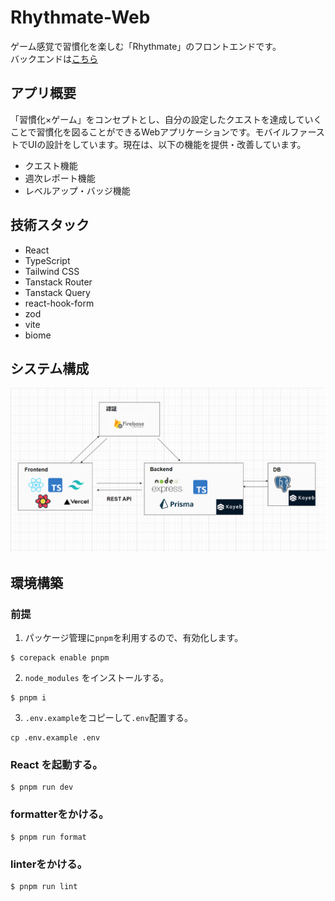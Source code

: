 # Rhythmate-Web

ゲーム感覚で習慣化を楽しむ「Rhythmate」のフロントエンドです。  
バックエンドは[こちら](https://github.com/ayanami77/Rhythmate-Service)

## アプリ概要

「習慣化×ゲーム」をコンセプトとし、自分の設定したクエストを達成していくことで習慣化を図ることができるWebアプリケーションです。モバイルファーストでUIの設計をしています。現在は、以下の機能を提供・改善しています。

- クエスト機能
- 週次レポート機能
- レベルアップ・バッジ機能

## 技術スタック

- React
- TypeScript
- Tailwind CSS
- Tanstack Router
- Tanstack Query
- react-hook-form
- zod
- vite
- biome

## システム構成

![システム構成図](/docs/system-architecture.png)

## 環境構築

### 前提

1. パッケージ管理に`pnpm`を利用するので、有効化します。

```
$ corepack enable pnpm
```

2. `node_modules` をインストールする。

```
$ pnpm i
```

3. `.env.example`をコピーして`.env`配置する。

```
cp .env.example .env
```

### React を起動する。

```
$ pnpm run dev
```

### formatterをかける。

```
$ pnpm run format
```

### linterをかける。

```
$ pnpm run lint
```
